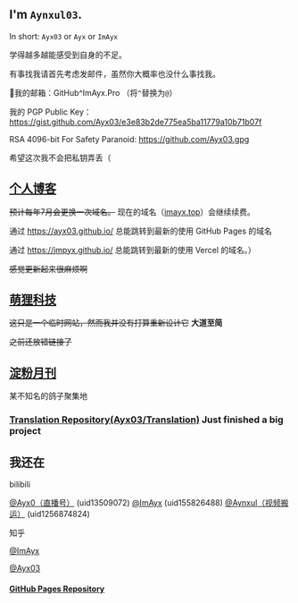 <!--GitHub User Content Backup<img src="https://user-images.githubusercontent.com/75155322/185677596-8915d44f-3da7-4ac4-b5d5-1d90401121d0.png" align=right height=250px />-->
<!--<img src="https://s2.loli.net/2022/08/30/mEpKIh6VAHCvqwe.jpg" align=right height=232px>-->

## I'm `Aynxul03`.
In short: `Ayx03` or `Ayx` or `ImAyx`

学得越多越能感受到自身的不足。

有事找我请首先考虑发邮件，虽然你大概率也没什么事找我。

📮我的邮箱：GitHub^ImAyx.Pro （将`^`替换为`@`）

我的 PGP Public Key：<https://gist.github.com/Ayx03/e3e83b2de775ea5ba11779a10b71b07f>

RSA 4096-bit For Safety Paranoid: <https://github.com/Ayx03.gpg>

希望这次我不会把私钥弄丢（

## [个人博客](https://imayx.top/)
~~预计每年7月会更换一次域名。~~ 现在的域名（[imayx.top](https://imayx.top)）会继续续费。

通过 <https://ayx03.github.io/> 总能跳转到最新的使用 GitHub Pages 的域名

通过 <https://jmpyx.github.io/> 总能跳转到最新的使用 Vercel 的域名。）

~~感觉更新起来很麻烦啊~~
## [萌狸科技](https://m.imayx.top/)
~~这只是一个临时网站，然而我并没有打算重新设计它~~ **大道至简**

~~之前还放错链接了~~
## [淀粉月刊](https://dfkan.com/)
某不知名的鸽子聚集地
### [Translation Repository(Ayx03/Translation)](https://github.com/Ayx03/Translation) Just finished a big project

## 我还在

bilibili

[@Ayx0（直播号）](https://space.bilibili.com/13509072) (uid13509072)
[@ImAyx](https://space.bilibili.com/155826488) (uid155826488)
[@Aynxul（视频搬运）](https://space.bilibili.com/1256874824) (uid1256874824)

知乎

[@ImAyx](https://www.zhihu.com/people/Aynxul03)

[@Ayx03](https://www.zhihu.com/people/notayx03)

#### [GitHub Pages Repository](https://github.com/Ayx03/Ayx03.github.io)
<!--
**Ayx03/Ayx03** is a ✨ _special_ ✨ repository because its `README.md` (this file) appears on your GitHub profile.

Here are some ideas to get you started:

- 🔭 I’m currently working on ...
- 🌱 I’m currently learning ...
- 👯 I’m looking to collaborate on ...
- 🤔 I’m looking for help with ...
- 💬 Ask me about ...
- 📫 How to reach me: ...
- 😄 Pronouns: ...
- ⚡ Fun fact: ...
-->
